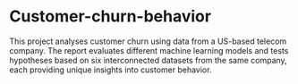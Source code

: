 # Customer-churn-behavior
This project analyses customer churn using data from a US-based telecom company. The report evaluates different machine learning models and tests hypotheses based on six interconnected datasets from the same company, each providing unique insights into customer behavior.
